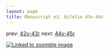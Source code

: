 ```yaml
---
layout: page
title: Manuscript e3, bifolio 43v-44r
---
```


prev: [42v-43r](../42v-43r/) next: [44v-45r](../44v-45r/)



[![Linked to zoomble image](http://www.homermultitext.org/iipsrv?IIIF=/project/homer/pyramidal/deepzoom/hmt/e3bifolio/v1/vb_43v_44r.tif/full/2000,/0/default.jpg)](http://www.homermultitext.org/ict2/?urn=urn:cite2:hmt:e3bifolio.v1:vb_43v_44r)

